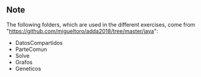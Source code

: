 ## Note
The following folders, which are used in the different exercises, come from "https://github.com/migueltoro/adda2018/tree/master/java":

- DatosCompartidos
- ParteComun
- Solve
- Grafos
- Geneticos
